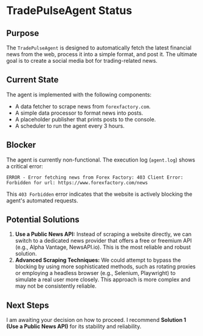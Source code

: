 # TradePulseAgent Status

## Purpose

The `TradePulseAgent` is designed to automatically fetch the latest financial news from the web, process it into a simple format, and post it. The ultimate goal is to create a social media bot for trading-related news.

## Current State

The agent is implemented with the following components:
- A data fetcher to scrape news from `forexfactory.com`.
- A simple data processor to format news into posts.
- A placeholder publisher that prints posts to the console.
- A scheduler to run the agent every 3 hours.

## Blocker

The agent is currently non-functional. The execution log (`agent.log`) shows a critical error:

`ERROR - Error fetching news from Forex Factory: 403 Client Error: Forbidden for url: https://www.forexfactory.com/news`

This `403 Forbidden` error indicates that the website is actively blocking the agent's automated requests.

## Potential Solutions

1.  **Use a Public News API:** Instead of scraping a website directly, we can switch to a dedicated news provider that offers a free or freemium API (e.g., Alpha Vantage, NewsAPI.io). This is the most reliable and robust solution.
2.  **Advanced Scraping Techniques:** We could attempt to bypass the blocking by using more sophisticated methods, such as rotating proxies or employing a headless browser (e.g., Selenium, Playwright) to simulate a real user more closely. This approach is more complex and may not be consistently reliable.

## Next Steps

I am awaiting your decision on how to proceed. I recommend **Solution 1 (Use a Public News API)** for its stability and reliability.
